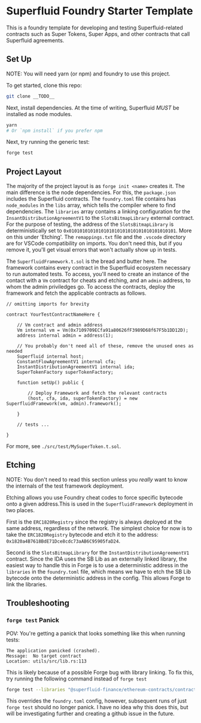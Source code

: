 # Superfluid Foundry Starter Template

This is a foundry template for developing and testing Superfluid-related contracts such as Super
Tokens, Super Apps, and other contracts that call Superfluid agreements.

## Set Up

NOTE: You will need yarn (or npm) and foundry to use this project.

To get started, clone this repo:

```bash
git clone __TODO__
```

Next, install dependencies. At the time of writing, Superfluid _MUST_ be installed as node modules.

```bash
yarn
# Or `npm install` if you prefer npm
```

Next, try running the generic test:

```bash
forge test
```

## Project Layout

The majority of the project layout is as `forge init <name>` creates it. The main difference is the
node dependencies. For this, the `package.json` includes the Superfluid contracts. The
`foundry.toml` file contains has `node_modules` in the `libs` array, which tells the compiler where
to find dependencies. The `libraries` array contains a linking configuration for the
`InsantDistributionAgreementV1` to the `SlotsBitmapLibrary` external contract. For the purpose of
testing, the address of the `SlotsBitmapLibrary` is deterministically set to
`0x0101010101010101010101010101010101010101`. More on this under 'Etching'. The `remappings.txt`
file and the `.vscode` directory are for VSCode compatibility on imports. You don't need this, but
if you remove it, you'll get visual errors that won't actually show up in tests.

The `SuperfluidFramework.t.sol` is the bread and butter here. The framework contains every contract
in the Superfluid ecosystem necessary to run automated tests. To access, you'll need to create an
instance of the contact with a `Vm` contract for cheats and etching, and an `admin` address, to whom
the admin priviledges go. To access the contracts, deploy the framework and fetch the applicable
contracts as follows.

```solidity
// omitting imports for brevity

contract YourTestContractNameHere {

    // Vm contract and admin address
    Vm internal vm = Vm(0x7109709ECfa91a80626fF3989D68f67F5b1DD12D);
    address internal admin = address(1);

    // You probably don't need all of these, remove the unused ones as needed
    Superfluid internal host;
    ConstantFlowAgreementV1 internal cfa;
    InstantDistributionAgreementV1 internal ida;
    SuperTokenFactory superTokenFactory;

    function setUp() public {

        // Deploy Framework and fetch the relevant contracts
        (host, cfa, ida, superTokenFactory) = new SuperfluidFramework(vm, admin).framework();

    }

    // tests ...

}
```

For more, see `./src/test/MySuperToken.t.sol`.

## Etching

NOTE: You don't need to read this section unless you _really_ want to know the internals of the test
framework deployment.

Etching allows you use Foundry cheat codes to force specific bytecode onto a given address.This is
used in the `SuperfluidFramework` deployment in two places.

First is the `ERC1820Registry` since the registry is always deployed at the same address, regardless
of the network. The simplest choice for now is to take the `ERC1820Registry` bytecode and etch it to
the address: `0x1820a4B7618BdE71Dce8cdc73aAB6C95905faD24`.

Second is the `SlotsBitmapLibrary` for the `InstantDistributionAgreementV1` contract. Since the IDA
uses the SB Lib as an externally linked library, the easiest way to handle this in Forge is to use
a deterministic address in the `libraries` in the `foundry.toml` file, which means we have to etch
the SB Lib bytecode onto the deterministic address in the config. This allows Forge to link the
libraries.

## Troubleshooting

### `forge test` Panick

POV: You're getting a panick that looks something like this when running tests:

```
The application panicked (crashed).
Message:  No target contract
Location: utils/src/lib.rs:113
```

This is likely because of a possible Forge bug with library linking. To fix this, try running the
following command instead of `forge test`

```bash
forge test --libraries "@superfluid-finance/ethereum-contracts/contracts/agreements/InstantDistributionAgreementV1.sol:SlotsBitmapLibrary:0x0101010101010101010101010101010101010101"
```

This overrides the `foundry.toml` config, however, subsequent runs of just `forge test` should no
longer panick. I have no idea why this does this, but will be investigating further and creating a
github issue in the future.
